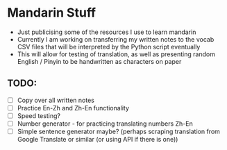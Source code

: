 # Mandarin Stuff
- Just publicising some of the resources I use to learn mandarin
- Currently I am working on transferring my written notes to the vocab CSV files that will be interpreted by the Python script eventually
- This will allow for testing of translation, as well as presenting random English / Pinyin to be handwritten as characters on paper

## TODO:
- [ ] Copy over all written notes
- [ ] Practice En-Zh and Zh-En functionality
- [ ] Speed testing?
- [ ] Number generator - for practicing translating numbers Zh-En
- [ ] Simple sentence generator maybe? (perhaps scraping translation from Google Translate or similar (or using API if there is one))
